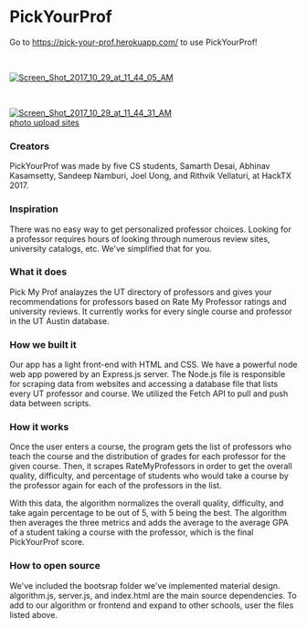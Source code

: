 # PickYourProf

Go to <https://pick-your-prof.herokuapp.com/> to use PickYourProf!

<p><br></p>


<a href="https://ibb.co/ftFGVm"><img src="https://preview.ibb.co/gYZobR/Screen_Shot_2017_10_29_at_11_44_05_AM.png" alt="Screen_Shot_2017_10_29_at_11_44_05_AM" border="0"></a>

<p><br></p>


<a href="https://ibb.co/kHM6Vm"><img src="https://preview.ibb.co/nyfdbR/Screen_Shot_2017_10_29_at_11_44_31_AM.png" alt="Screen_Shot_2017_10_29_at_11_44_31_AM" border="0"></a><br /><a target='_blank' href='https://imgbb.com/'>photo upload sites</a><br />


<h3>Creators</h3>
PickYourProf was made by five CS students, Samarth Desai, Abhinav Kasamsetty, Sandeep Namburi, Joel Uong, and Rithvik Vellaturi, at HackTX 2017.

<h3>Inspiration</h3>
There was no easy way to get personalized professor choices. Looking for a professor requires hours of looking through numerous review sites, university catalogs, etc. We've simplified that for you.

<h3>What it does</h3>
Pick My Prof analayzes the UT directory of professors and gives your recommendations for professors based on Rate My Professor ratings and university reviews. It currently works for every single course and professor in the UT Austin database.

<h3>How we built it</h3>
Our app has a light front-end with HTML and CSS. We have a powerful node web app powered by an Express.js server. The Node.js file is responsible for scraping data from websites and accessing a database file that lists every UT professor and course. We utilized the Fetch API to pull and push data between scripts.

<h3>How it works</h3>
Once the user enters a course, the program gets the list of professors who teach the course and the distribution of grades
for each professor for the given course. Then, it scrapes RateMyProfessors in order to get the overall quality, difficulty, and
percentage of students who would take a course by the professor again for each of the professors in the list.

With this data, the algorithm normalizes the overall quality, difficulty, and take again percentage to be out of 5, with 5 being the best.
The algorithm then averages the three metrics and adds the average to the average GPA of a student taking a course with the professor,
which is the final PickYourProf score.

<h3>How to open source</h3>
We've included the bootsrap folder we've implemented material design. algorithm.js, server.js, and index.html are the main source dependencies. To add to our algorithm or frontend and expand to other schools, user the files listed above.
